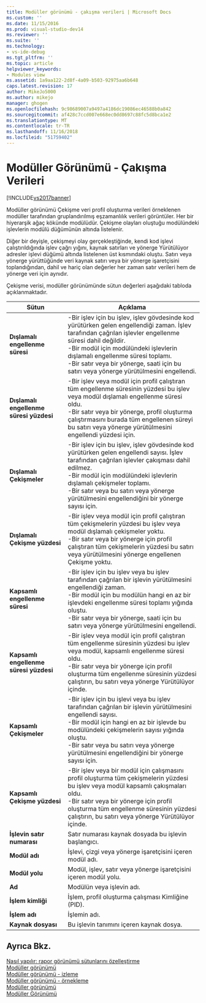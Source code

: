 ```yaml
---
title: Modüller görünümü - çakışma verileri | Microsoft Docs
ms.custom: ''
ms.date: 11/15/2016
ms.prod: visual-studio-dev14
ms.reviewer: ''
ms.suite: ''
ms.technology:
- vs-ide-debug
ms.tgt_pltfrm: ''
ms.topic: article
helpviewer_keywords:
- Modules view
ms.assetid: 1a9aa122-2d8f-4a09-b503-92975aa6b648
caps.latest.revision: 17
author: MikeJo5000
ms.author: mikejo
manager: ghogen
ms.openlocfilehash: 9c98689007a9497a4186dc19086ec46588b0a842
ms.sourcegitcommit: af428c7ccd007e668ec0dd8697c88fc5d8bca1e2
ms.translationtype: MT
ms.contentlocale: tr-TR
ms.lasthandoff: 11/16/2018
ms.locfileid: "51759402"
---
```

# <a name="modules-view---contention-data"></a>Modüller Görünümü - Çakışma Verileri
[!INCLUDE[vs2017banner](../includes/vs2017banner.md)]

Modüller görünümü Çekişme veri profil oluşturma verileri örneklenen modüller tarafından gruplandırılmış eşzamanlılık verileri görüntüler. Her bir hiyerarşik ağaç kökünde modülüdür. Çekişme olayları oluştuğu modülündeki işlevlerin modülü düğümünün altında listelenir.  
  
 Diğer bir deyişle, çekişmeyi olay gerçekleştiğinde, kendi kod işlevi çalıştırıldığında işlev çağrı yığını, kaynak satırları ve yönerge Yürütülüyor adresler işlevi düğümü altında listelenen üst kısmındaki oluştu. Satırı veya yönerge yürüttüğünde veri kaynak satırı veya bir yönerge işaretçisini toplandığından, dahil ve hariç olan değerler her zaman satır verileri hem de yönerge veri için aynıdır.  
  
 Çekişme verisi, modüller görünümünde sütun değerleri aşağıdaki tabloda açıklanmaktadır.  
  
|Sütun|Açıklama|  
|------------|-----------------|  
|**Dışlamalı engellenme süresi**|-Bir işlev için bu işlev, işlev gövdesinde kod yürütürken gelen engellendiği zaman. İşlev tarafından çağrılan işlevler engellenme süresi dahil değildir.<br />-Bir modül için modülündeki işlevlerin dışlamalı engellenme süresi toplamı.<br />-Bir satır veya bir yönerge, saati için bu satırı veya yönerge yürütülmesini engellendi.|  
|**Dışlamalı engellenme süresi yüzdesi**|-Bir işlev veya modül için profil çalıştıran tüm engellenme süresinin yüzdesi bu işlev veya modül dışlamalı engellenme süresi oldu.<br />-Bir satır veya bir yönerge, profil oluşturma çalıştırmasını burada tüm engellenen süreyi bu satırı veya yönerge yürütülmesini engellendi yüzdesi için.|  
|**Dışlamalı Çekişmeler**|-Bir işlev için bu işlev, işlev gövdesinde kod yürütürken gelen engellendi sayısı. İşlev tarafından çağrılan işlevler çakışması dahil edilmez.<br />-Bir modül için modülündeki işlevlerin dışlamalı çekişmeler toplamı.<br />-Bir satır veya bu satırı veya yönerge yürütülmesini engellendiğini bir yönerge sayısı için.|  
|**Dışlamalı Çekişme yüzdesi**|-Bir işlev veya modül için profil çalıştıran tüm çekişmelerin yüzdesi bu işlev veya modül dışlamalı çekişmeler yoktu.<br />-Bir satır veya bir yönerge için profil çalıştıran tüm çekişmelerin yüzdesi bu satırı veya yürütülmesini yönerge engellenen Çekişme yoktu.|  
|**Kapsamlı engellenme süresi**|-Bir işlev için bu işlev veya bu işlev tarafından çağrılan bir işlevin yürütülmesini engellendiği zaman.<br />-Bir modül için bu modülün hangi en az bir işlevdeki engellenme süresi toplamı yığında oluştu.<br />-Bir satır veya bir yönerge, saati için bu satırı veya yönerge yürütülmesini engellendi.|  
|**Kapsamlı engellenme süresi yüzdesi**|-Bir işlev veya modül için profil çalıştıran tüm engellenme süresinin yüzdesi bu işlev veya modül, kapsamlı engellenme süresi oldu.<br />-Bir satır veya bir yönerge için profil oluşturma tüm engellenme süresinin yüzdesi çalıştırın, bu satırı veya yönerge Yürütülüyor içinde.|  
|**Kapsamlı Çekişmeler**|-Bir işlev için bu işlevi veya bu işlev tarafından çağrılan bir işlevin yürütülmesini engellendi sayısı.<br />-Bir modül için hangi en az bir işlevde bu modülündeki çekişmelerin sayısı yığında oluştu.<br />-Bir satır veya bu satırı veya yönerge yürütülmesini engellendiğini bir yönerge sayısı için.|  
|**Kapsamlı Çekişme yüzdesi**|-Bir işlev veya bir modül için çalışmasını profil oluşturma tüm çekişmelerin yüzdesi bu işlev veya modül kapsamlı çakışmaları oldu.<br />-Bir satır veya bir yönerge için profil oluşturma tüm engellenme süresinin yüzdesi çalıştırın, bu satırı veya yönerge Yürütülüyor içinde.|  
|**İşlevin satır numarası**|Satır numarası kaynak dosyada bu işlevin başlangıcı.|  
|**Modül adı**|İşlevi, çizgi veya yönerge işaretçisini içeren modül adı.|  
|**Modül yolu**|Modül, işlev, satır veya yönerge işaretçisini içeren modül yolu.|  
|**Ad**|Modülün veya işlevin adı.|  
|**İşlem kimliği**|İşlem, profil oluşturma çalışması Kimliğine (PID).|  
|**İşlem adı**|İşlemin adı.|  
|**Kaynak dosyası**|Bu işlevin tanımını içeren kaynak dosya.|  
  
## <a name="see-also"></a>Ayrıca Bkz.  
 [Nasıl yapılır: rapor görünümü sütunlarını özelleştirme](../profiling/how-to-customize-report-view-columns.md)   
 [Modüller görünümü](../profiling/modules-view.md)   
 [Modüller görünümü - izleme](../profiling/modules-view-dotnet-memory-instrumentation-data.md)   
 [Modüller görünümü - örnekleme](../profiling/modules-view-dotnet-memory-sampling-data.md)   
 [Modüller görünümü](../profiling/modules-view-instrumentation-data.md)   
 [Modüller Görünümü](../profiling/modules-view-sampling-data.md)



